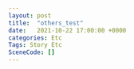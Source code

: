 ```yaml
---
layout: post
title:  "others_test"
date:   2021-10-22 17:00:00 +0000
categories: Etc
Tags: Story Etc
SceneCode: []
---
```

